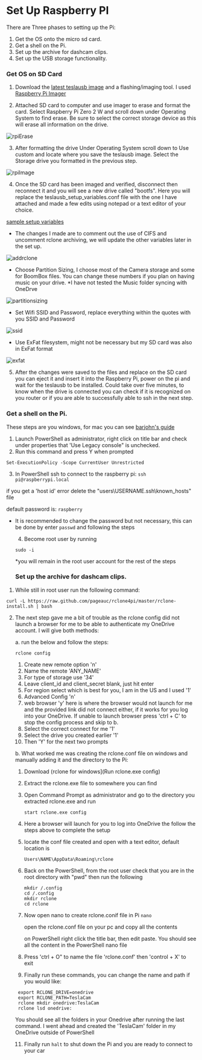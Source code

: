 # Set Up Raspberry PI
There are Three phases to setting up the Pi:
1. Get the OS onto the micro sd card.
2. Get a shell on the Pi.
3. Set up the archive for dashcam clips.
4. Set up the USB storage functionality.

### Get OS on SD Card
1. Download the [latest teslausb image](https://github.com/marcone/teslausb/releases) and a flashing/imaging tool. I used [Raspberry Pi Imager](https://github.com/marcone/teslausb/releases)

2. Attached SD card to computer and use imager to erase and format the card. Select Raspberry Pi Zero 2 W and scroll down under Operating System to find erase. Be sure to select the correct storage device as this will erase all information on the drive. 

![rpiErase](https://github.com/kamelne/teslausb_OneDrive/assets/57120024/8bbe9d88-2d48-4444-9df1-42df59b5b689)

3. After formatting the drive Under Operating System scroll down to Use custom and locate where you save the teslausb image. Select the Storage drive you formatted in the previous step.

![rpiImage](https://github.com/kamelne/teslausb_OneDrive/assets/57120024/e9fdab14-c572-4480-a5bf-b914926ebf25)

4. Once the SD card has been imaged and verified, disconnect then reconnect it and you will see a new drive called "bootfs". Here you will replace the teslausb_setup_variables.conf file with the one I have attached and made a few edits using notepad or a text editor of your choice.

[sample setup variables](doc/teslausb_setup_variables.conf)

- The changes I made are to comment out the use of CIFS and uncomment rclone archiving, we will update the other variables later in the set up. 

![addrclone](https://github.com/kamelne/teslausb_OneDrive/assets/57120024/cb4c6846-9bed-4f45-80da-c4338b0e27c4)

  
- Choose Partition Sizing, I choose most of the Camera storage and some for BoomBox files. You can change these numbers if you plan on having music on your drive. *I have not tested the Music folder syncing with OneDrve

![partitionsizing](https://github.com/kamelne/teslausb_OneDrive/assets/57120024/2222a720-c662-4805-89d1-5679e1a5e06c)


- Set Wifi SSID and Password, replace everything within the quotes with you SSID and Password

![ssid](https://github.com/kamelne/teslausb_OneDrive/assets/57120024/6753560b-2b1d-4d0b-ae64-908ab858bf91)

- Use ExFat filesystem, might not be necessary but my SD card was also in ExFat format

![exfat](https://github.com/kamelne/teslausb_OneDrive/assets/57120024/f580a8b8-e777-466f-8df5-6b05f4e0f865)


5. After the changes were saved to the files and replace on the SD card you can eject it and insert it into the Raspberry Pi, power on the pi and wait for the teslausb to be installed. Could take over five minutes, to know when the drive is connected you can check if it is recognized on you router or if you are able to successfully able to ssh in the next step.

### Get a shell on the Pi.
These steps are you windows, for mac you can see [barjohn's guide](https://github.com/barjohn/MarconeTeslausb/blob/master/doc/GetShellWithoutMonitorOnWindows.md)

1. Launch PowerShell as administrator, right click on title bar and check under properties that 'Use Legacy console" is unchecked.
2. Run this command and press Y when prompted

  `Set-ExecutionPolicy -Scope CurrentUser Unrestricted`

3. In PowerShell ssh to connect to the raspberry pi:
  `ssh pi@raspberrypi.local` 

  if you get a 'host id' error delete the "users\USERNAME\.ssh\known_hosts" file

  default password is:   `raspberry`

* It is recommended to change the password but not necessary, this can be done by enter `passwd` and following the steps

  4. Become root user by running
  
  `sudo -i`
  
  *you will remain in the root user account for the rest of the steps

  ### Set up the archive for dashcam clips.

1. While still in root user run the following command:

`curl -L https://raw.github.com/pageauc/rclone4pi/master/rclone-install.sh | bash`

2. The next step gave me a bit of trouble as the rclone config did not launch a browser for me to be able to authenticate my OneDrive account. I will give both methods:

   a. run the below and follow the steps:

   `rclone config`

     1. Create new remote option 'n'
     2. Name the remote 'ANY_NAME'
     3. For type of storage use '34'
     4. Leave  client_id and client_secret blank, just hit enter
     5. For region select which is best for you, I am in the US and I used '1'
     6. Advanced Config 'n'
     7. web browser 'y' here is where the browser would not launch for me and the provided link did not connect either, if it works for you log into your OneDrive. If unable to launch browser press 'ctrl + C' to stop the config process and skip to b.
     8. Select the correct connect for me '1'
     9. Select the drive you created earlier '1'
     10. Then 'Y' for the next two prompts
  
    b. What worked me was creating the rclone.conf file on windows and manually adding it and the directory to the Pi:
   
     1. Download (rclone for windows](Run rclone.exe config)
     2. Extract the rclone.exe file to somewhere you can find
     3. Open Command Prompt as administrator and go to the directory you extracted rclone.exe and run

        `start rclone.exe config`

     4. Here a browser will launch for you to log into OneDrive the follow the steps above to complete the setup
     5. locate the conf file created and open with a text editor, default location is

        `Users\NAME\AppData\Roaming\rclone`
        
     7. Back on the PowerShell, from the root user check that you are in the root directory with "pwd" then run the following

         ```
         mkdir /.config
         cd /.config
         mkdir rclone
         cd rclone
        ```
         
     8. Now open nano to create rclone.conif file in Pi
        ``` nano ```

        open the rclone.conf file on your pc and copy all the contents

        on PowerShell right click the title bar, then edit paste. You should see all the content in the PowerShell nano file

     9. Press 'ctrl + O" to name the file 'rclone.conf' then 'control + X' to exit
     10. Finally run these commands, you can change the name and path if you would like:

        
        export RCLONE_DRIVE=onedrive
        export RCLONE_PATH=TeslaCam         
        rclone mkdir onedrive:TeslaCam
        rclone lsd onedrive:
        

   You should see all the folders in your Onedrive after running the last command. I went ahead and created the 'TeslaCam' folder in my OneDrive outside of PowerShell

     11. Finally run `halt` to shut down the Pi and you are ready to connect to your car

        
         
  
  

